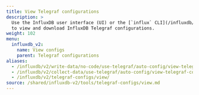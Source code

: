 ```yaml
---
title: View Telegraf configurations
description: >
  Use the InfluxDB user interface (UI) or the [`influx` CLI](/influxdb/v2/reference/cli/influx/)
  to view and download InfluxDB Telegraf configurations.
weight: 102
menu:
  influxdb_v2:
    name: View configs
    parent: Telegraf configurations
aliases:
  - /influxdb/v2/write-data/no-code/use-telegraf/auto-config/view-telegraf-config/
  - /influxdb/v2/collect-data/use-telegraf/auto-config/view-telegraf-config/
  - /influxdb/v2/telegraf-configs/view/
source: /shared/influxdb-v2/tools/telegraf-configs/view.md
---
```


<!-- The content for this file is located at
// SOURCE content/shared/influxdb-v2/tools/telegraf-configs/view.md -->

